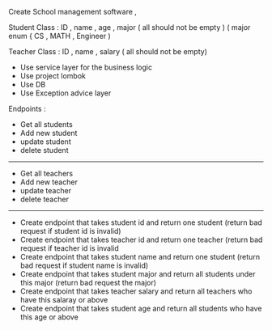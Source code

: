 
Create School management  software   ,

Student Class :
ID , name , age , major ( all should not be empty ) ( major enum { CS , MATH , Engineer )

Teacher Class :
ID , name , salary ( all should not be empty)

- Use service layer for the business logic
- Use project lombok 
- Use DB 
- Use Exception advice layer 

Endpoints :

- Get all students
- Add new student
- update student
- delete student
---
- Get all teachers
- Add new teacher
- update teacher
- delete teacher
---
- Create endpoint that takes student id and return one student (return bad request if student id is invalid)
- Create endpoint that takes teacher id and return one teacher (return bad request if teacher id is invalid
- Create endpoint that takes student name and return one student (return bad request if student name is invalid)
- Create endpoint that takes student major and return all students under this major (return bad request the major)
- Create endpoint that takes teacher salary and return all teachers who have this salaray or above
- Create endpoint that takes student age and return all students who have this age or above


